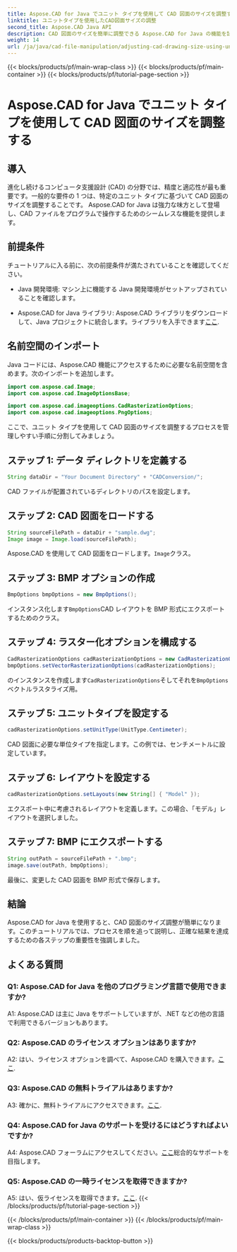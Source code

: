 ```yaml
---
title: Aspose.CAD for Java でユニット タイプを使用して CAD 図面のサイズを調整する
linktitle: ユニットタイプを使用したCAD図面サイズの調整
second_title: Aspose.CAD Java API
description: CAD 図面のサイズを簡単に調整できる Aspose.CAD for Java の機能を試してください。精度と適応性については、ステップバイステップのガイドに従ってください。
weight: 14
url: /ja/java/cad-file-manipulation/adjusting-cad-drawing-size-using-unit-type/
---
```


{{< blocks/products/pf/main-wrap-class >}}
{{< blocks/products/pf/main-container >}}
{{< blocks/products/pf/tutorial-page-section >}}

# Aspose.CAD for Java でユニット タイプを使用して CAD 図面のサイズを調整する

## 導入

進化し続けるコンピュータ支援設計 (CAD) の分野では、精度と適応性が最も重要です。一般的な要件の 1 つは、特定のユニット タイプに基づいて CAD 図面のサイズを調整することです。 Aspose.CAD for Java は強力な味方として登場し、CAD ファイルをプログラムで操作するためのシームレスな機能を提供します。

## 前提条件

チュートリアルに入る前に、次の前提条件が満たされていることを確認してください。

- Java 開発環境: マシン上に機能する Java 開発環境がセットアップされていることを確認します。

-  Aspose.CAD for Java ライブラリ: Aspose.CAD ライブラリをダウンロードして、Java プロジェクトに統合します。ライブラリを入手できます[ここ](https://releases.aspose.com/cad/java/).

## 名前空間のインポート

Java コードには、Aspose.CAD 機能にアクセスするために必要な名前空間を含めます。次のインポートを追加します。

```java
import com.aspose.cad.Image;
import com.aspose.cad.ImageOptionsBase;

import com.aspose.cad.imageoptions.CadRasterizationOptions;
import com.aspose.cad.imageoptions.PngOptions;
```

ここで、ユニット タイプを使用して CAD 図面のサイズを調整するプロセスを管理しやすい手順に分割してみましょう。

## ステップ 1: データ ディレクトリを定義する

```java
String dataDir = "Your Document Directory" + "CADConversion/";
```

CAD ファイルが配置されているディレクトリのパスを設定します。

## ステップ 2: CAD 図面をロードする

```java
String sourceFilePath = dataDir + "sample.dwg";
Image image = Image.load(sourceFilePath);
```

Aspose.CAD を使用して CAD 図面をロードします。`Image`クラス。

## ステップ 3: BMP オプションの作成

```java
BmpOptions bmpOptions = new BmpOptions();
```

インスタンス化します`BmpOptions`CAD レイアウトを BMP 形式にエクスポートするためのクラス。

## ステップ 4: ラスター化オプションを構成する

```java
CadRasterizationOptions cadRasterizationOptions = new CadRasterizationOptions();
bmpOptions.setVectorRasterizationOptions(cadRasterizationOptions);
```

のインスタンスを作成します`CadRasterizationOptions`そしてそれを`BmpOptions`ベクトルラスタライズ用。

## ステップ 5: ユニットタイプを設定する

```java
cadRasterizationOptions.setUnitType(UnitType.Centimeter);
```

CAD 図面に必要な単位タイプを指定します。この例では、センチメートルに設定しています。

## ステップ 6: レイアウトを設定する

```java
cadRasterizationOptions.setLayouts(new String[] { "Model" });
```

エクスポート中に考慮されるレイアウトを定義します。この場合、「モデル」レイアウトを選択しました。

## ステップ 7: BMP にエクスポートする

```java
String outPath = sourceFilePath + ".bmp";
image.save(outPath, bmpOptions);
```

最後に、変更した CAD 図面を BMP 形式で保存します。

## 結論

Aspose.CAD for Java を使用すると、CAD 図面のサイズ調整が簡単になります。このチュートリアルでは、プロセスを順を追って説明し、正確な結果を達成するための各ステップの重要性を強調しました。

## よくある質問

### Q1: Aspose.CAD for Java を他のプログラミング言語で使用できますか?

A1: Aspose.CAD は主に Java をサポートしていますが、.NET などの他の言語で利用できるバージョンもあります。

### Q2: Aspose.CAD のライセンス オプションはありますか?

 A2: はい、ライセンス オプションを調べて、Aspose.CAD を購入できます。[ここ](https://purchase.aspose.com/buy).

### Q3: Aspose.CAD の無料トライアルはありますか?

 A3: 確かに、無料トライアルにアクセスできます。[ここ](https://releases.aspose.com/).

### Q4: Aspose.CAD for Java のサポートを受けるにはどうすればよいですか?

 A4: Aspose.CAD フォーラムにアクセスしてください。[ここ](https://forum.aspose.com/c/cad/19)総合的なサポートを目指します。

### Q5: Aspose.CAD の一時ライセンスを取得できますか?

 A5: はい、仮ライセンスを取得できます。[ここ](https://purchase.aspose.com/temporary-license/).
{{< /blocks/products/pf/tutorial-page-section >}}

{{< /blocks/products/pf/main-container >}}
{{< /blocks/products/pf/main-wrap-class >}}

{{< blocks/products/products-backtop-button >}}
